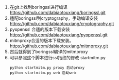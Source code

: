 1. 在git上找到boringssl进行编译  https://github.com/dabiaotouxiang/boringssl.git 
2. 适配boringssl到cryptography，手动编译安装  https://github.com/dabiaotouxiang/cryptography.git
3. pyopenssl 合适的版本下载安装  https://github.com/dabiaotouxiang/pyopenssl.git
4. mitmproxy合适的版本下载安装。  https://github.com/dabiaotouxiang/mitmproxy.git
5. 然后就得到了boringssl编译的mitmproxy
6. 可以参照这个脚本进行ssl指纹的修改 startmitm.py
    ```
    python startmitm.py proxy 启动proxy
    python startmitm.py web 启动web
    ```